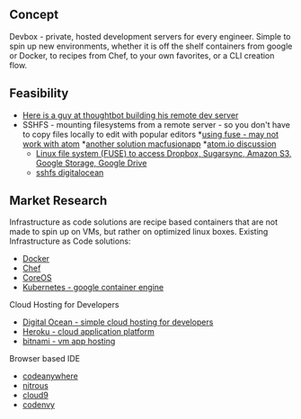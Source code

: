 ## Concept
Devbox - private, hosted development servers for every engineer. Simple to spin up new environments, whether it is off the shelf containers from google or Docker, to recipes from Chef, to your own favorites, or a CLI creation flow. 

## Feasibility
* [Here is a guy at thoughtbot building his remote dev server](https://robots.thoughtbot.com/remote-development-machine)
* SSHFS - mounting filesystems from a remote server - so you don't have to copy files locally to edit with popular editors
  *[using fuse - may not work with atom](http://osxfuse.github.io/)
  *[another solution macfusionapp](http://macfusionapp.org/)
  *[atom.io discussion](https://discuss.atom.io/t/working-with-ssh/1737/11)
  * [Linux file system (FUSE) to access Dropbox, Sugarsync, Amazon S3, Google Storage, Google Drive](https://github.com/joe42/CloudFusion)
  * [sshfs digitalocean](https://www.digitalocean.com/community/tutorials/how-to-use-sshfs-to-mount-remote-file-systems-over-ssh)


## Market Research

Infrastructure as code solutions are recipe based containers that are not made to spin up on VMs, but rather on optimized linux boxes. Existing Infrastructure as Code solutions:
* [Docker](www.docker.com)
* [Chef](https://www.chef.io/chef/)
* [CoreOS](https://coreos.com)
* [Kubernetes - google container engine](http://kubernetes.io/)

Cloud Hosting for Developers
* [Digital Ocean - simple cloud hosting for developers](https://www.digitalocean.com)
* [Heroku - cloud application platform](www.heroku.com)
* [bitnami - vm app hosting](www.bitnami.com)
 
Browser based IDE
* [codeanywhere](https://codeanywhere.com)
* [nitrous](https://www.nitrous.io)
* [cloud9](https://c9.io)
* [codenvy](www.codenvy.com)
